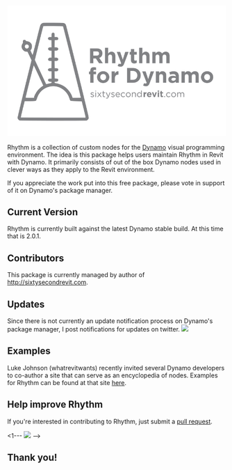 ![Image](!Documentation/Logo/RhythmLogo.png)



Rhythm is a collection of custom nodes for the [Dynamo](http://www.dynamobim.org) visual programming environment. The idea is this package helps users maintain Rhythm in Revit with Dynamo. It primarily consists of out of the box Dynamo nodes used in clever ways as they apply to the Revit environment.

If you appreciate the work put into this free package, please vote in support of it on Dynamo's package manager.

## Current Version
Rhythm is currently built against the latest Dynamo stable build. At this time that is 2.0.1.

## Contributors
This package is currently managed by author of http://sixtysecondrevit.com.

## Updates
Since there is not currently an update notification process on Dynamo's package manager, I post notifications for updates on twitter.
[![](https://img.shields.io/twitter/follow/60secondrevit.svg?label=Follow&style=social)](https://twitter.com/60secondrevit)

## Examples
Luke Johnson (whatrevitwants) recently invited several Dynamo developers to co-author a site that can serve as an encyclopedia of nodes. Examples for Rhythm can be found at that site [here](https://dynamonodes.com/2017/12/10/rhythm-node-index/).

## Help improve Rhythm
If you're interested in contributing to Rhythm, just submit a [pull request](https://github.com/sixtysecondrevit/RhythmForDynamo/pulls).

<1---
[![](https://img.shields.io/badge/Donate-PayPal-blue.svg)](https://www.paypal.com/cgi-bin/webscr?cmd=_donations&business=LWDXXR74LC6U6&currency_code=USD&source=url)
-->

## Thank you!

